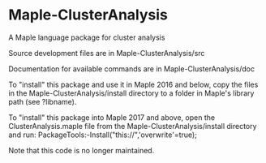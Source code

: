 # Maple-ClusterAnalysis
A Maple language package for cluster analysis

Source development files are in Maple-ClusterAnalysis/src

Documentation for available commands are in Maple-ClusterAnalysis/doc

To "install" this package and use it in Maple 2016 and below, copy the files in the Maple-ClusterAnalysis/install directory to a folder in Maple's library path (see ?libname).

To "install" this package into Maple 2017 and above, open the ClusterAnalysis.maple file from the Maple-ClusterAnalysis/install directory and run:
    PackageTools:-Install("this://",'overwrite'=true);

Note that this code is no longer maintained.
